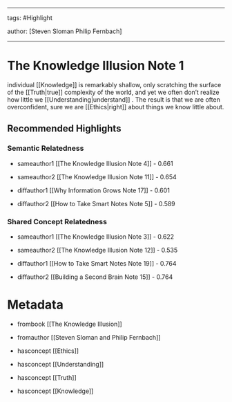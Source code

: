 




---

tags: #Highlight

author: [Steven Sloman Philip Fernbach]

---
# The Knowledge Illusion Note 1




individual  [[Knowledge]]  is remarkably shallow, only scratching the surface of the  [[Truth|true]]  complexity of the world, and yet we often don’t realize how little we  [[Understanding|understand]] . The result is that we are often overconfident, sure we are  [[Ethics|right]]  about things we know little about.


## Recommended Highlights

### Semantic Relatedness


- sameauthor1 [[The Knowledge Illusion Note 4]] - 0.661

- sameauthor2 [[The Knowledge Illusion Note 11]] - 0.654

- diffauthor1 [[Why Information Grows Note 17]] - 0.601

- diffauthor2 [[How to Take Smart Notes Note 5]] - 0.589
### Shared Concept Relatedness


- sameauthor1 [[The Knowledge Illusion Note 3]] - 0.622

- sameauthor2 [[The Knowledge Illusion Note 12]] - 0.535

- diffauthor1 [[How to Take Smart Notes Note 19]] - 0.764

- diffauthor2 [[Building a Second Brain Note 15]] - 0.764
# Metadata


- frombook [[The Knowledge Illusion]]

- fromauthor [[Steven Sloman and Philip Fernbach]]

- hasconcept [[Ethics]]

- hasconcept [[Understanding]]

- hasconcept [[Truth]]

- hasconcept [[Knowledge]]